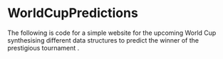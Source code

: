 # WorldCupPredictions
The following is code for a simple website for the upcoming World Cup synthesising different data structures to predict the winner of the prestigious tournament .
